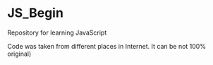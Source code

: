 # JS_Begin
Repository for learning JavaScript

Code was taken from different places in Internet. It can be not 100% original)
